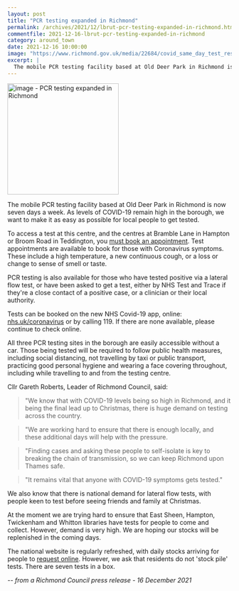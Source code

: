 ```yaml
---
layout: post
title: "PCR testing expanded in Richmond"
permalink: /archives/2021/12/lbrut-pcr-testing-expanded-in-richmond.html
commentfile: 2021-12-16-lbrut-pcr-testing-expanded-in-richmond
category: around_town
date: 2021-12-16 10:00:00
image: "https://www.richmond.gov.uk/media/22684/covid_same_day_test_results.jpg"
excerpt: |
  The mobile PCR testing facility based at Old Deer Park in Richmond is now  seven days a week. As levels of COVID-19 remain high in the borough, we  want to make it as easy as possible for local people to get tested.
---
```


<img src="https://www.richmond.gov.uk/media/22684/covid_same_day_test_results.jpg" alt="image - PCR testing expanded in Richmond" width="250" class="photo right"  >

The mobile PCR testing facility based at Old Deer Park in Richmond is now seven days a week. As levels of COVID-19 remain high in the borough, we want to make it as easy as possible for local people to get tested.

To access a test at this centre, and the centres at Bramble Lane in Hampton or Broom Road in Teddington, you [must book an appointment](https://www.nhs.uk/coronavirus). Test appointments are available to book for those with Coronavirus symptoms. These include a high temperature, a new continuous cough, or a loss or change to sense of smell or taste.

PCR testing is also available for those who have tested positive via a lateral flow test, or have been asked to get a test, either by NHS Test and Trace if they're a close contact of a positive case, or a clinician or their local authority.

Tests can be booked on the new NHS Covid-19 app, online: [nhs.uk/coronavirus](https://www.nhs.uk/coronavirus) or by calling 119. If there are none available, please continue to check online.

All three PCR testing sites in the borough are easily accessible without a car. Those being tested will be required to follow public health measures, including social distancing, not travelling by taxi or public transport, practicing good personal hygiene and wearing a face covering throughout, including while travelling to and from the testing centre.

Cllr Gareth Roberts, Leader of Richmond Council, said:

> "We know that with COVID-19 levels being so high in Richmond, and it being the final lead up to Christmas, there is huge demand on testing across the country.

> "We are working hard to ensure that there is enough locally, and these additional days will help with the pressure.

> "Finding cases and asking these people to self-isolate is key to breaking the chain of transmission, so we can keep Richmond upon Thames safe.

> "It remains vital that anyone with COVID-19 symptoms gets tested."

We also know that there is national demand for lateral flow tests, with people keen to test before seeing friends and family at Christmas.

At the moment we are trying hard to ensure that East Sheen, Hampton, Twickenham and Whitton libraries have tests for people to come and collect. However, demand is very high. We are hoping our stocks will be replenished in the coming days.

The national website is regularly refreshed, with daily stocks arriving for people to [request online](https://www.gov.uk/order-coronavirus-rapid-lateral-flow-tests). However, we ask that residents do not 'stock pile' tests. There are seven tests in a box.

<cite>-- from a Richmond Council press release - 16 December 2021</cite>
